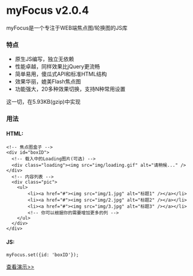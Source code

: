myFocus v2.0.4
=======

myFocus是一个专注于WEB端焦点图/轮换图的JS库

### 特点

* 原生JS编写，独立无依赖
* 性能卓越，同样效果比jQuery更流畅
* 简单易用，傻瓜式API和标准HTML结构
* 效果华丽，媲美Flash焦点图
* 功能强大，20多种效果切换，支持N种常用设置

这一切，在5.93KB(gzip)中实现

### 用法

#### HTML:

	<!-- 焦点图盒子 -->
	<div id="boxID">
	  <!-- 载入中的Loading图片(可选) -->
	  <div class="loading"><img src="img/loading.gif" alt="请稍候..." /></div>
	  <!-- 内容列表 -->
	  <div class="pic">
	  	<ul>
	        <li><a href="#"><img src="img/1.jpg" alt="标题1" /></a></li>
	        <li><a href="#"><img src="img/2.jpg" alt="标题2" /></a></li>
	        <li><a href="#"><img src="img/3.jpg" alt="标题3" /></a></li>
	        <!-- 你可以根据你的需要增加更多的列 -->
	  	</ul>
	  </div>
	</div>

#### JS:

	myFocus.set({id: 'boxID'});

[查看演示>> ](http://koen301.github.io/myfocus/demo/base.html)
